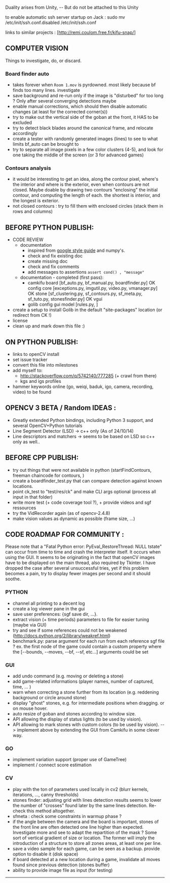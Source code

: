 
Duality arises from Unity, -- But do not be attached to this Unity

to enable automatic ssh server startup on Jack :
sudo mv /etc/init/ssh.conf.disabled /etc/init/ssh.conf

links to similar projects : [http://remi.coulom.free.fr/kifu-snap/]


## COMPUTER VISION

Things to investigate, do, or discard.

### Board finder auto

- takes forever when `Room 1.mov` is pyrdowned. most likely because bf finds too many lines. investigate
- save background and re-run only if the image is "disturbed" for too long ? Only after several converging detections maybe
- enable manual corrections, which should then disable automatic changes (at least for the corrected corner(s))
- try to make out the vertical side of the goban at the front, it HAS to be excluded
- try to detect black blades around the canonical frame, and relocate accordingly
- create a tester with randomly generated images (lines) to see to what limits bf_auto can be brought to
- try to separate all image pixels in a few color clusters (4-5), and look for one taking the middle of the screen (or 3 for advanced games)

### Contours analysis

- it would be interesting to get an idea, along the contour pixel, where's the interior and where is the exterior, even when contours are not closed. Maybe doable by drawing two contours "enclosing" the initial contour, and computing the length of each. the shortest is interior, and the longest is exterior.
- not closed contours : try to fill them with enclosed circles (stack them in rows and columns)


## BEFORE PYTHON PUBLISH:

- CODE REVIEW
    * documentation
        - inspired from [google style guide](http://google-styleguide.googlecode.com/svn/trunk/pyguide.html#Comments) and numpy's.
        - check and fix existing doc
        - create missing doc
        - check and fix comments
        - add messages to assertions  `assert cond() , "message"`
    * documentation - completed (first pass):
        - camkifu
            board [bf_auto.py, bf_manual.py, boardfinder.py]  OK
            config
            core [exceptions.py, imgutil.py, video.py, vmanager.py] OK
            stone [sf_clustering.py, sf_contours.py, sf_meta.py, sf_tuto.py, stonesfinder.py]  OK
            vgui
        - golib
            config
            gui
            model [rules.py, ]
- create a setup to install Golib in the default "site-packages" location (or redirect from CK !)
- license
- clean up and mark down this file :)


## ON PYTHON PUBLISH:

- links to openCV install
- set issue tracker
- convert this file into milestones
- add myself to:
    * http://stackoverflow.com/q/5742140/777285  (+ crawl from there)
    * kgs and igs profiles
- hammer keywords online (go, weiqi, baduk, igo, camera, recording, video) to be found


## OPENCV 3 BETA / Random IDEAS :

- Greatly extended Python bindings, including Python 3 support, and several OpenCV+Python tutorials
- Line Segment Detector (LSD)     -> c++ only (As of 24/10/14)
- Line descriptors and matchers   -> seems to be based on LSD so c++ only as well..


## BEFORE CPP PUBLISH:

- try out things that were not available in python (startFindContours, freeman chaincode for contours, )
- create a boardfinder_test.py that can compare detection against known locations.
- point ck_test to "test/res/ck" and make CLI args optional (process all input in that folder)
- write more test (+ code coverage tool ?), + provide videos and sgf ressources
- try the VidRecorder again (as of opencv-2.4.8)
- make vision values as dynamic as possible (frame size, ...)


## CODE ROADMAP FOR COMMUNITY :

Please note that a "Fatal Python error: PyEval_RestoreThread: NULL tstate" can occur from time to time and crash the
interpreter itself. It occurs when using the GUI. It seems to be originating in the fact that openCV images have to
be displayed on the main thread, also required by Tkinter. I have dropped the case after several unsuccessful tries,
yet if this problem becomes a pain, try to display fewer images per second and it should soothe.


### PYTHON

- channel all printing to a decent log
- create a log viewer pane in the gui
- save user preferences: {sgf save dir, ...}.
- extract vision (+ time periods) parameters to file for easier tuning (maybe via GUI)
- try and see if some references could not be weakened  (http://docs.python.org/2/library/weakref.html)
- benchmark.py: parse argument for each run from each reference sgf file ? ex. the first node of the game could contain a custom property where the [--bounds, --moves, --bf, --sf, etc...] arguments could be set

### GUI

- add undo command (e.g. moving or deleting a stone)
- add game-related informations (player names, number of captured, time, ... )
- warn when correcting a stone further from its location (e.g. reddening background or circle around stone)
- display "ghost" stones, e.g. for intermediate positions when dragging. or on mouse hover.
- auto resize of goban and stones according to window size.
- API allowing the display of status lights (to be used by vision).
- API allowing to mark stones with custom colors (to be used by vision).
--> implement above by extending the GUI from Camkifu in some clever way.

### GO

- implement variation support (proper use of GameTree)
- implement / connect score estimation

### CV

- play with the ton of parameters used locally in cv2 (blurr kernels, iterations, ..., canny thresholds)
- stones finder: adjusting grid with lines detection results seems to lower the number of "crosses" found later by the same lines detection. Re-check this method altogether.
- sfmeta : check some constraints in warmup phase ?
- if the angle between the camera and the board is important, stones of the front line are often detected one line higher than expected. Investigate more and see to adapt the repartition of the mask ? Some sort of vertical gradient of size or location. The former will imply the introduction of a structure to store all zones areas, at least one per line.
- save a video sample for each game, can be seen as a backup. provide option to disable it (disk space)
- if board detected at a new location during a game, invalidate all moves found since previous detection (stones buffer)
- ability to provide image file as input (for testing)

---------------------------------------------------------------------------------------------------

